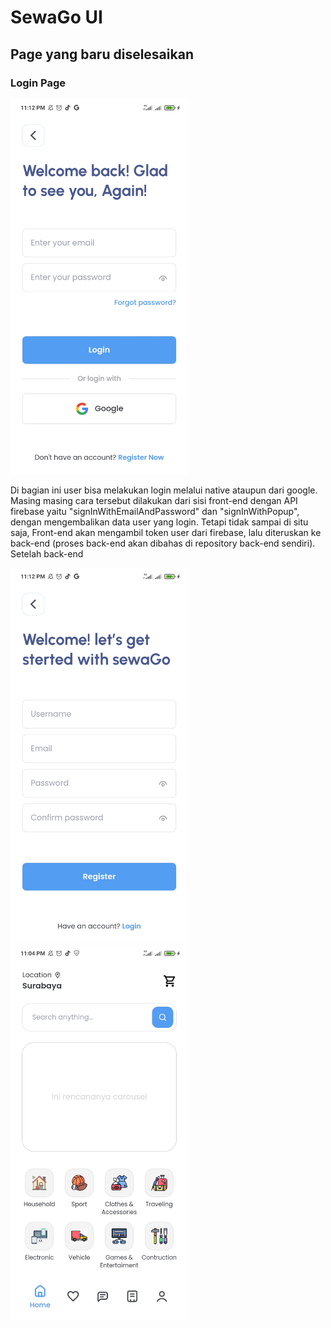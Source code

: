 # SewaGo UI

## Page yang baru diselesaikan
### Login Page
<img src="./static/screenshoots/login.jpg" height="600" />
<p>Di bagian ini user bisa melakukan login melalui native ataupun dari google. Masing masing cara tersebut dilakukan dari sisi front-end dengan API firebase yaitu "signInWithEmailAndPassword" dan "signInWithPopup", dengan mengembalikan data user yang login. Tetapi tidak sampai di situ saja, Front-end akan mengambil token user dari firebase, lalu diteruskan ke back-end (proses back-end akan dibahas di repository back-end sendiri). Setelah back-end</p>

<img src="./static/screenshoots/register.jpg" height="600" />
<img src="./static/screenshoots/home.jpg" height="600" />

